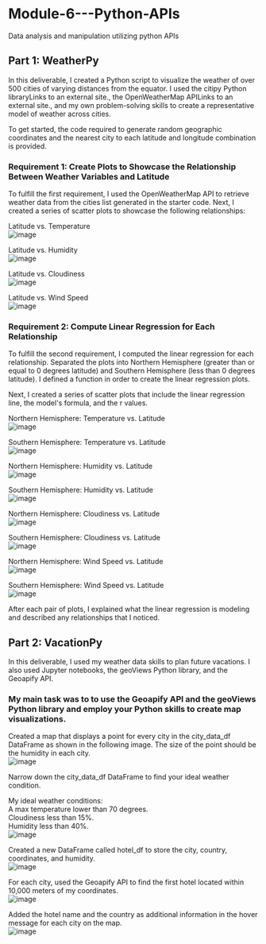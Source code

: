 # Module-6---Python-APIs
Data analysis and manipulation utilizing python APIs    

## Part 1: WeatherPy  
In this deliverable, I created a Python script to visualize the weather of over 500 cities of varying distances from the equator. I used the citipy Python libraryLinks to an external site., the OpenWeatherMap APILinks to an external site., and my own problem-solving skills to create a representative model of weather across cities.

To get started, the code required to generate random geographic coordinates and the nearest city to each latitude and longitude combination is provided.

### Requirement 1: Create Plots to Showcase the Relationship Between Weather Variables and Latitude
To fulfill the first requirement, I used the OpenWeatherMap API to retrieve weather data from the cities list generated in the starter code. Next, I created a series of scatter plots to showcase the following relationships:

Latitude vs. Temperature  <br />
![image](https://github.com/dclaxto1/Python-API-Challenge/assets/128431134/52c8f828-ff83-4f04-8904-1caa228777c0)

Latitude vs. Humidity<br />
![image](https://github.com/dclaxto1/Python-API-Challenge/assets/128431134/60fd75d4-7666-4359-9a1a-de89fcbf32d6)

Latitude vs. Cloudiness<br />
![image](https://github.com/dclaxto1/Python-API-Challenge/assets/128431134/663e29ea-fca7-47ed-9226-ccd78bd0827b)

Latitude vs. Wind Speed<br />
![image](https://github.com/dclaxto1/Python-API-Challenge/assets/128431134/33421780-3a0d-4006-bd80-4a2f4a70cced)


### Requirement 2: Compute Linear Regression for Each Relationship
To fulfill the second requirement, I computed the linear regression for each relationship. Separated the plots into Northern Hemisphere (greater than or equal to 0 degrees latitude) and Southern Hemisphere (less than 0 degrees latitude). I defined a function in order to create the linear regression plots.

Next, I created a series of scatter plots that include the linear regression line, the model's formula, and the r values.<br />

Northern Hemisphere: Temperature vs. Latitude<br />
![image](https://github.com/dclaxto1/Python-API-Challenge/assets/128431134/3f2543a5-ff1e-46e5-8909-5734aa464e7c)

Southern Hemisphere: Temperature vs. Latitude<br />
![image](https://github.com/dclaxto1/Python-API-Challenge/assets/128431134/76f80924-47f7-4428-8367-626209d35ce4)

Northern Hemisphere: Humidity vs. Latitude<br />
![image](https://github.com/dclaxto1/Python-API-Challenge/assets/128431134/05a68f6d-b324-423c-9a4a-51c358e1ce73)

Southern Hemisphere: Humidity vs. Latitude<br />
![image](https://github.com/dclaxto1/Python-API-Challenge/assets/128431134/58325482-7d72-4d98-a5e0-49af76ce63c9)

Northern Hemisphere: Cloudiness vs. Latitude<br />
![image](https://github.com/dclaxto1/Python-API-Challenge/assets/128431134/469d683b-beda-48cb-90fe-030dfecbaaa9)

Southern Hemisphere: Cloudiness vs. Latitude<br />
![image](https://github.com/dclaxto1/Python-API-Challenge/assets/128431134/d9d8c0d6-2bca-46a3-bcc4-8718fba5bd31)

Northern Hemisphere: Wind Speed vs. Latitude<br />
![image](https://github.com/dclaxto1/Python-API-Challenge/assets/128431134/bfbc066d-9d89-4996-ab15-048503ebf742)

Southern Hemisphere: Wind Speed vs. Latitude<br />
![image](https://github.com/dclaxto1/Python-API-Challenge/assets/128431134/6d07d1f0-63c7-4b0a-9d90-e70f7f01eb97)


After each pair of plots, I explained what the linear regression is modeling and described any relationships that I noticed.


## Part 2: VacationPy
In this deliverable, I used my weather data skills to plan future vacations. I also used Jupyter notebooks, the geoViews Python library, and the Geoapify API.

### My main task was to to use the Geoapify API and the geoViews Python library and employ your Python skills to create map visualizations.


Created a map that displays a point for every city in the city_data_df DataFrame as shown in the following image. The size of the point should be the humidity in each city.<br />
![image](https://github.com/dclaxto1/Python-API-Challenge/assets/128431134/fb609613-ecaf-4d92-b6be-6a2c6b7d5bd5)

Narrow down the city_data_df DataFrame to find your ideal weather condition. <br />

My ideal weather conditions:<br />
A max temperature lower than 70 degrees.<br />
Cloudiness less than 15%.<br />
Humidity less than 40%.<br />
![image](https://github.com/dclaxto1/Python-API-Challenge/assets/128431134/fda5c123-65de-41cf-8046-fa3d33756538)



Created a new DataFrame called hotel_df to store the city, country, coordinates, and humidity.<br />
![image](https://github.com/dclaxto1/Python-API-Challenge/assets/128431134/28989b02-0a9e-410d-92d4-81e9b28cb90a)

For each city, used the Geoapify API to find the first hotel located within 10,000 meters of my coordinates.<br />
![image](https://github.com/dclaxto1/Python-API-Challenge/assets/128431134/1a82b531-c2e3-4092-a178-a5d7be5a540c)

Added the hotel name and the country as additional information in the hover message for each city on the map.<br />
![image](https://github.com/dclaxto1/Python-API-Challenge/assets/128431134/931dac2b-aa35-4d46-bf91-8aa929d2c4a1)
